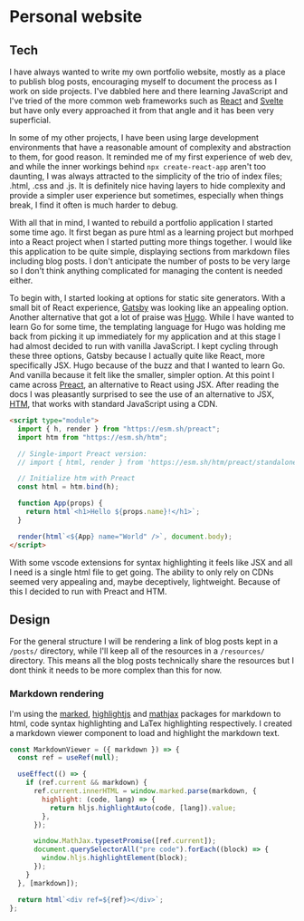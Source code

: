 # Personal website

## Tech

I have always wanted to write my own portfolio website, mostly as a place to publish blog posts, encouraging myself to document the process as I work on side projects. I've dabbled here and there learning JavaScript and I've tried of the more common web frameworks such as [React](https://react.dev/) and [Svelte](https://svelte.dev/) but have only every approached it from that angle and it has been very superficial.

In some of my other projects, I have been using large development environments that have a reasonable amount of complexity and abstraction to them, for good reason. It reminded me of my first experience of web dev, and while the inner workings behind `npx create-react-app` aren't too daunting, I was always attracted to the simplicity of the trio of index files; .html, .css and .js. It is definitely nice having layers to hide complexity and provide a simpler user experience but sometimes, especially when things break, I find it often is much harder to debug.

With all that in mind, I wanted to rebuild a portfolio application I started some time ago. It first began as pure html as a learning project but morhped into a React project when I started putting more things together. I would like this application to be quite simple, displaying sections from markdown files including blog posts. I don't anticipate the number of posts to be very large so I don't think anything complicated for managing the content is needed either.

To begin with, I started looking at options for static site generators. With a small bit of React experience, [Gatsby](https://www.gatsbyjs.com/) was looking like an appealing option. Another alternative that got a lot of praise was [Hugo](https://gohugo.io/). While I have wanted to learn Go for some time, the templating language for Hugo was holding me back from picking it up immediately for my application and at this stage I had almost decided to run with vanilla JavaScript. I kept cycling through these three options, Gatsby because I actually quite like React, more specifically JSX. Hugo because of the buzz and that I wanted to learn Go. And vanilla because it felt like the smaller, simpler option. At this point I came across [Preact](https://preactjs.com/), an alternative to React using JSX. After reading the docs I was pleasantly surprised to see the use of an alternative to JSX, [HTM](https://github.com/developit/htm), that works with standard JavaScript using a CDN.

```html
<script type="module">
  import { h, render } from "https://esm.sh/preact";
  import htm from "https://esm.sh/htm";

  // Single-import Preact version:
  // import { html, render } from 'https://esm.sh/htm/preact/standalone'

  // Initialize htm with Preact
  const html = htm.bind(h);

  function App(props) {
    return html`<h1>Hello ${props.name}!</h1>`;
  }

  render(html`<${App} name="World" />`, document.body);
</script>
```

With some vscode extensions for syntax highlighting it feels like JSX and all I need is a single html file to get going. The ability to only rely on CDNs seemed very appealing and, maybe deceptively, lightweight. Because of this I decided to run with Preact and HTM.

## Design

For the general structure I will be rendering a link of blog posts kept in a `/posts/` directory, while I'll keep all of the resources in a `/resources/` directory. This means all the blog posts technically share the resources but I dont think it needs to be more complex than this for now.

### Markdown rendering

I'm using the [marked](https://github.com/markedjs/marked), [highlightjs](https://github.com/highlightjs/highlight.js) and [mathjax](https://github.com/mathjax/MathJax-src) packages for markdown to html, code syntax highlighting and LaTex highlighting respectively. I created a markdown viewer component to load and highlight the markdown text.

```JavaScript
const MarkdownViewer = ({ markdown }) => {
  const ref = useRef(null);

  useEffect(() => {
    if (ref.current && markdown) {
      ref.current.innerHTML = window.marked.parse(markdown, {
        highlight: (code, lang) => {
          return hljs.highlightAuto(code, [lang]).value;
        },
      });

      window.MathJax.typesetPromise([ref.current]);
      document.querySelectorAll("pre code").forEach((block) => {
        window.hljs.highlightElement(block);
      });
    }
  }, [markdown]);

  return html`<div ref=${ref}></div>`;
};
```
